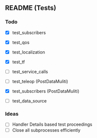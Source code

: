 ## README (Tests)

### Todo
- [x] test_subscribers 
- [x] test_qos
- [x] test_localization
- [x] test_tf
- [ ] test_service_calls
- [ ] test_teleop (PostDataMuliti)
- [x] test_subscribers (PostDataMuliti)
- [ ] test_data_source


### Ideas
- [ ] Handler Details based test proceedings
- [ ] Close all subprocesses efficiently
